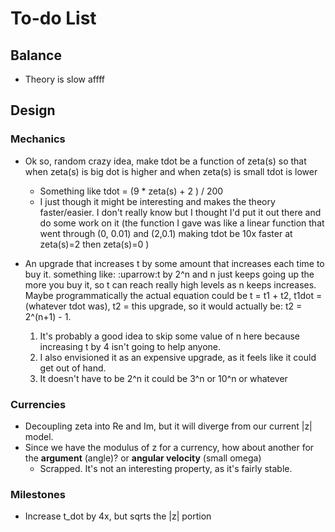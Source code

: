 # To-do List

## Balance

- Theory is slow affff

## Design

### Mechanics

- Ok so, random crazy idea, make tdot be a function of zeta(s) so that when zeta(s) is big dot is higher and when zeta(s) is small tdot is lower 
  - Something like tdot = (9 * zeta(s) + 2 ) / 200
  - I just though it might be interesting and makes the theory faster/easier. I don't really know but I thought I'd put it out there and do some work on it (the function I gave was like a linear function that went through (0, 0.01) and (2,0.1) making tdot be 10x faster at zeta(s)=2 then zeta(s)=0 )

- An upgrade that increases t by some amount that increases each time to buy it. something like: :uparrow:t by 2^n and n just keeps going up the more you buy it, so t can reach really high levels as n keeps increases. Maybe programmatically the actual equation could be t = t1 + t2, t1dot = (whatever tdot was), t2 = this upgrade, so it would actually be: t2 = 2^(n+1) - 1.
  1. It's probably a good idea to skip some value of n here because increasing t by 4 isn't going to help anyone.
  2. I also envisioned it as an expensive upgrade, as it feels like it could get out of hand.
  3. It doesn't have to be 2^n it could be 3^n or 10^n or whatever

### Currencies

- Decoupling zeta into Re and Im, but it will diverge from our current |z| model.
- Since we have the modulus of z for a currency, how about another for the **argument** (angle)? or **angular velocity** (small omega)
  - Scrapped. It's not an interesting property, as it's fairly stable.

### Milestones

- Increase t_dot by 4x, but sqrts the |z| portion
